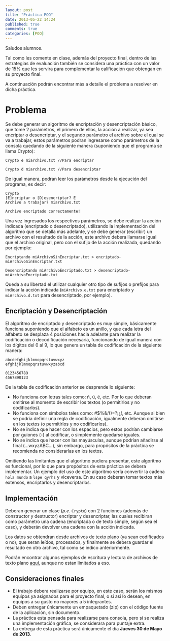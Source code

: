 ```yaml
---
layout: post
title: "Práctica POO"
date: 2013-05-22 14:24
published: true
comments: true
categories: [POO]
---
```


Saludos alumnos.

Tal como les comente en clase, además del proyecto final, dentro de las estrategias de evaluación también se considera una práctica con un valor de 15% que les servira para complementar la calificación que obtengan en su proyecto final.

A continuación podrán encontrar más a detalle el problema a resolver en dicha práctica.

<!-- more -->

# Problema
Se debe generar un algoritmo de encriptación y desencriptación básico, que tome 2 parámetros, el primero de ellos, la acción a realizar, ya sea encriptar o desencriptar, y el segundo parámetro el archivo sobre el cual se va a trabajar, estos parámetros podran ingresarse como parámetros de la consola quedando de la siguiente manera (suponiendo que el programa se llama Crypto):

```
Crypto e miarchivo.txt //Para encriptar

Crypto d miarchivo.txt //Para desencriptar
```
De igual manera, podran leer los parámetros desde la ejecución del programa, es decir:

```
Crypto
[E]ncriptar o [D]esencriptar? E
Archivo a trabajar? miarchivo.txt

Archivo encriptado correctamente!
```

Una vez ingresados los respectivos parámetros, se debe realizar la acción indicada (encriptado o desencriptado), utilizando la implementación del algoritmo que se detalla más adelante, y se debe generar (escribir) un archivo con el resultado de la acción, este archivo debera llamarse igual que el archivo original, pero con el sufijo de la acción realizada, quedando por ejemplo:

```
Encriptando miArchivoSinEncriptar.txt > encriptado-miArchivoSinEncriptar.txt

Desencriptando miArchivoEncriptado.txt > desencriptado-miArchivoEncriptado.txt
```

Queda a su libertad el utilizar cualquier otro tipo de sufijos o prefijos para indicar la acción indicada (`miArchivo.e.txt` para encriptado y `miArchivo.d.txt` para desencriptado, por ejemplo).

## Encriptación y Desencriptación
El algoritmo de encriptado y desencriptado es muy simple, básicamente funciona suponiendo que el alfabeto es un anillo, y que cada letra del alfabeto se desplaza 4 posiciones hacia adelante para realizar la codificación o decodificación necesaria, funcionando de igual manera con los dígitos del 0 al 9, lo que genera un tabla de codificación de la siguiente manera:

```
abcdefghijklmnopqrstuvwxyz
efghijklmnopqrstuvwxyzabcd

0123456789
4567890123
```
De la tabla de codificación anterior se desprende lo siguiente:

- No funciona con letras tales como: ñ, ü, é, etc. Por lo que deberan omitirse al momento de escribir los textos (o permitirlos y no codificarlos).
- No funciona con símbolos tales como: #$%&/()=?¡¿!, etc. Aunque si bien se podría definir una regla de codificación, igualmente deberan omitirse en los textos (o permitirlos y no codificarlos).
- No se indica que hacer con los espacios, pero estos podrían cambiarse por guiones (-) al codificar, o simplemente quedarse iguales.
- No se indica que hacer con las mayúsculas, aunque podrían añadirse al final  (...wxyzABC...), sin embargo, para propósitos de la práctica se recomienda no considerarlas en los textos.

Omitiendo las limitantes que el algoritmo pudiera presentar, este algoritmo es funcional, por lo que para propósitos de esta práctica se debera implementar. Un ejemplo del uso de este algoritmo sería convertir la cadena `hola mundo` a `lspe qyrhs` y viceversa. En su caso deberan tomar textos más extensos, encriptarlos y desencriptarlos.

## Implementación

Deberan generar un clase (_p.e._ `Crypto`) con 2 funciones (además de constructor y destructor) encriptar y desencriptar, las cuales recibiran como parámetro una cadena (encriptada o de texto simple, según sea el caso), y deberán devolver una cadena con la acción indicada.

Los datos se obtendran desde archivos de texto plano (ya sean codificados o no), que seran leídos, procesados, y finalmente se debera guardar el resultado en otro archivo, tal como se indico anteriormente.

Podrán encontrar algunos ejemplos de escritura y lectura de archivos de texto plano [aquí](https://github.com/j2deme/POO_Cpp/tree/master/06_Flujos_y_Archivos/TextoPlano), aunque no estan limitados a eso.

## Consideraciones finales

- El trabajo debera realizarse por equipo, en este caso, serán los mismos equipos ya asignados para el proyecto final, o sí asi lo desean, en equipos a su gusto no mayores a 5 integrantes.
- Deben entregar únicamente un empaquetado (zip) con el código fuente de la aplicación, sin documento.
- La práctica esta pensada para realizarse para consola, pero si se realiza una implementación gráfica, se considerara para puntaje extra.
- La entrega de esta práctica será únicamente el día __Jueves 30 de Mayo de 2013__.